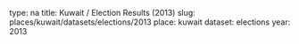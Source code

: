 type: na
title: Kuwait / Election Results (2013)
slug: places/kuwait/datasets/elections/2013
place: kuwait
dataset: elections
year: 2013
